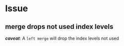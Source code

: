 # Issue

## merge drops not used index levels
***caveat***: A `left merge` will drop the index levels not used
